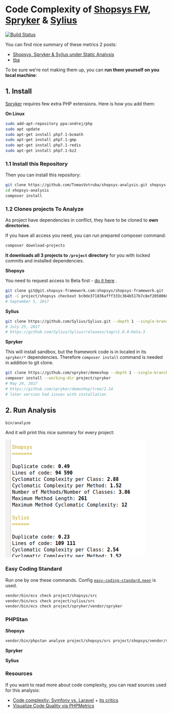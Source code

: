 # Code Complexity of [Shopsys FW](https://www.shopsys-framework.com/), [Spryker](https://spryker.com/) & [Sylius](http://sylius.org/)

[![Build Status](https://img.shields.io/travis/TomasVotruba/shopsys-spryker-and-sylius-analysis.svg?style=flat-square)](https://travis-ci.org/TomasVotruba/shopsys-spryker-and-sylius-analysis)

You can find nice summary of these metrics 2 posts:

- [Shopsys, Spryker & Sylius under Static Analysis](https://www.tomasvotruba.cz/blog/2017/08/28/shopsys-spriker-and-sylius-under-static-analysis/)
- [tba](tba)

To be sure we're not making them up, you can **run them yourself on you local machine**:


## 1. Install

[Spryker](https://spryker.com/) requires few extra PHP extensions. Here is how you add them:
 
**On Linux**
  
```bash
sudo add-apt-repository ppa:ondrej/php
sudo apt update
sudo apt-get install php7.1-bcmath
sudo apt-get install php7.1-gmp
sudo apt-get install php7.1-redis
sudo apt-get install php7.1-bz2
```

### 1.1 Install this Repository

Then you can install this repository:

```bash
git clone https://github.com/TomasVotruba/shopsys-analysis.git shopsys-analysis
cd shopsys-analysis
composer install
```

### 1.2 Clones projects To Analyze

As project have dependencies in conflict, they have to be cloned to **own directories**.

If you have all access you need, you can run prepared composer command:

```bash
composer download-projects
```

**It downloads all 3 projects to `/project` directory** for you with locked commits and installed dependencies.



**Shopsys**

You need to request access to Beta first - [do it here](https://www.shopsys-framework.com/) .

```bash
git clone git@git.shopsys-framework.com:shopsys/shopsys-framework.git --depth 1 project/shopsys
git -C project/shopsys checkout bc0de371836afff333c364b517b7c8ef2050060e
# September 5, 2017
```

**Sylius**

```bash
git clone https://github.com/Sylius/Sylius.git --depth 1 --single-branch --branch v1.0.0-beta.3 project/sylius
# July 25, 2017
# https://github.com/Sylius/Sylius/releases/tag/v1.0.0-beta.3
```

**Spryker**

This will install sandbox, but the framework code is in localed in its `spryker/*` dependencies. 
Therefore `composer install` command is needed in addition to git clone.

```bash
git clone https://github.com/spryker/demoshop --depth 1 --single-branch --branch 2.14 project/spryker
composer install --working-dir project/spryker
# May 24, 2017
# https://github.com/spryker/demoshop/tree/2.14
# later version had issues with installation
```

## 2. Run Analysis

```bash
bin/analyze
```


And it will print this nice summary for every project:


![Preview](docs/preview.png)


### Easy Coding Standard

Run one by one these commands. Config [`easy-coding-standard.neon`](/easy-coding-standard.neon) is used.

```bash
vendor/bin/ecs check project/shopsys/src 
vendor/bin/ecs check project/sylius/src
vendor/bin/ecs check project/spryker/vendor/spryker
```


### PHPStan

**Shopsys**

```bash
vendor/bin/phpstan analyse project/shopsys/src project/shopsys/vendor/shopsys --configuration phpstan-shopsys.neon --level max 
```


**Spryker**

**Sylius**




### Resources

If you want to read more about code complexity, you can read sources used for this analysis: 

- [Code complexity: Symfony vs. Laravel](https://medium.com/@taylorotwell/measuring-code-complexity-64356da605f9) + [its critics](https://news.ycombinator.com/item?id=13364649)
- [Visualize Code Quality via PHPMetrics](https://www.sitepoint.com/visualize-codes-quality-phpmetrics/)
